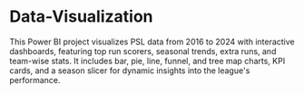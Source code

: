 # Data-Visualization
This Power BI project visualizes PSL data from 2016 to 2024 with interactive dashboards, featuring top run scorers, seasonal trends, extra runs, and team-wise stats. It includes bar, pie, line, funnel, and tree map charts, KPI cards, and a season slicer for dynamic insights into the league's performance.
